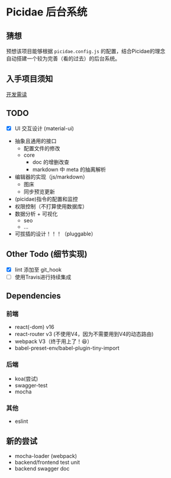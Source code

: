 # Picidae 后台系统

## 猜想  
预想该项目能够根据 `picidae.config.js` 的配置，结合Picidae的理念  
自动搭建一个较为完善（看的过去）的后台系统。

## 入手项目须知
[开发需读](./Develop.md)

## TODO

- [x] UI 交互设计 (material-ui)  
- 抽象且通用的接口
    - 配置文件的修改
    - core  
        - doc 的增删改查
        - markdown 中 meta 的抽离解析
- 编辑器的实现（js/markdown）
    - 图床
    - 同步预览更新
- (picidae)指令的配置和监控
- 权限控制（不打算使用数据库）
- 数据分析 + 可视化
    - seo
    - ...
- 可拔插的设计！！！（pluggable）

## Other Todo (细节实现)

- [x] lint 添加至 git_hook
- [ ] 使用Travis进行持续集成

## Dependencies

### 前端
- react(-dom) v16
- react-router v3 (不使用V4，因为不需要用到V4的动态路由)
- webpack V3（终于用上了！:satisfied:）
- babel-preset-env/babel-plugin-tiny-import

### 后端
- koa(尝试)
- swagger-test
- mocha

### 其他
- eslint

## 新的尝试
- mocha-loader (webpack)
- backend/frontend test unit
- backend swagger doc